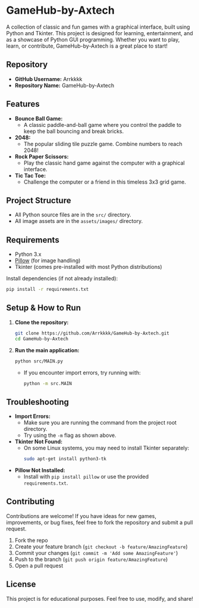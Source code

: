 # GameHub-by-Axtech

A collection of classic and fun games with a graphical interface, built using Python and Tkinter. This project is designed for learning, entertainment, and as a showcase of Python GUI programming. Whether you want to play, learn, or contribute, GameHub-by-Axtech is a great place to start!

## Repository
- **GitHub Username:** Arrkkkk
- **Repository Name:** GameHub-by-Axtech

## Features
- **Bounce Ball Game:**
  - A classic paddle-and-ball game where you control the paddle to keep the ball bouncing and break bricks.
- **2048:**
  - The popular sliding tile puzzle game. Combine numbers to reach 2048!
- **Rock Paper Scissors:**
  - Play the classic hand game against the computer with a graphical interface.
- **Tic Tac Toe:**
  - Challenge the computer or a friend in this timeless 3x3 grid game.

## Project Structure
- All Python source files are in the `src/` directory.
- All image assets are in the `assets/images/` directory.

## Requirements
- Python 3.x
- [Pillow](https://python-pillow.org/) (for image handling)
- Tkinter (comes pre-installed with most Python distributions)

Install dependencies (if not already installed):
```sh
pip install -r requirements.txt
```

## Setup & How to Run
1. **Clone the repository:**
   ```sh
   git clone https://github.com/Arrkkkk/GameHub-by-Axtech.git
   cd GameHub-by-Axtech
   ```
2. **Run the main application:**
   ```sh
   python src/MAIN.py
   ```
   - If you encounter import errors, try running with:
     ```sh
     python -m src.MAIN
     ```

## Troubleshooting
- **Import Errors:**
  - Make sure you are running the command from the project root directory.
  - Try using the `-m` flag as shown above.
- **Tkinter Not Found:**
  - On some Linux systems, you may need to install Tkinter separately:
    ```sh
    sudo apt-get install python3-tk
    ```
- **Pillow Not Installed:**
  - Install with `pip install pillow` or use the provided `requirements.txt`.

## Contributing
Contributions are welcome! If you have ideas for new games, improvements, or bug fixes, feel free to fork the repository and submit a pull request.

1. Fork the repo
2. Create your feature branch (`git checkout -b feature/AmazingFeature`)
3. Commit your changes (`git commit -m 'Add some AmazingFeature'`)
4. Push to the branch (`git push origin feature/AmazingFeature`)
5. Open a pull request


## License
This project is for educational purposes. Feel free to use, modify, and share! 